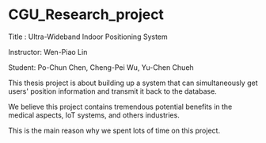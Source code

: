 # CGU_Research_project

Title : Ultra-Wideband Indoor Positioning System

Instructor: Wen-Piao Lin

Student: Po-Chun Chen, Cheng-Pei Wu, Yu-Chen Chueh

This thesis project is about building up a system that can simultaneously get users' position information and transmit it back to the database.

We believe this project contains tremendous potential benefits in the medical aspects, IoT systems, and others industries.

This is the main reason why we spent lots of time on this project.
